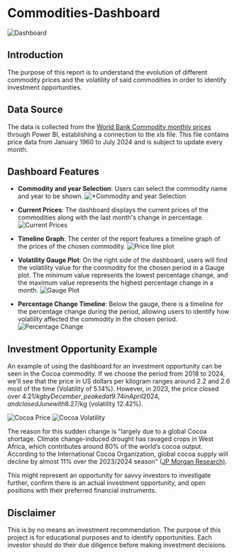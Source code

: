 # Commodities-Dashboard

![Dashboard](Images/Captura1.PNG)


## Introduction
The purpose of this report is to understand the evolution of different commodity prices and the volatility of said commodities in order to identify investment opportunities.

## Data Source
The data is collected from the [World Bank Commodity monthly prices](https://www.worldbank.org/en/research/commodity-markets) through Power BI, establishing a connection to the xls file. This file contains price data from January 1960 to July 2024 and is subject to update every month.

## Dashboard Features
- **Commodity and year Selection**: Users can select the commodity name and year to be shown.
![*Commodity and year Selection](Images/Captura2.PNG)

- **Current Prices**: The dashboard displays the current prices of the commodities along with the last month's change in percentage.
![Current Prices](Images/Captura3.PNG)

- **Timeline Graph**: The center of the report features a timeline graph of the prices of the chosen commodity.
![Price line plot](Images/Captura4.PNG)

- **Volatility Gauge Plot**: On the right side of the dashboard, users will find the volatility value for the commodity for the chosen period in a Gauge plot. The minimum value represents the lowest percentage change, and the maximum value represents the highest percentage change in a month.
![Gauge Plot](Images/Captura5.PNG)

  
- **Percentage Change Timeline**: Below the gauge, there is a timeline for the percentage change during the period, allowing users to identify how volatility affected the commodity in the chosen period.
![Percentage Change](Images/Captura6.PNG)


## Investment Opportunity Example
An example of using the dashboard for an investment opportunity can be seen in the Cocoa commodity. If we choose the period from 2018 to 2024, we'll see that the price in US dollars per kilogram ranges around 2.2 and 2.6 most of the time (Volatility of 5.14%). However, in 2023, the price closed over 4.21$/kg by December, peaked at 9.74 in April 2024, and closed June with 8.27$/kg (volatility 12.42%).

![Cocoa Price](Images/Captura7.PNG)
![Cocoa Volatility](Images/Captura8.PNG)

The reason for this sudden change is "largely due to a global Cocoa shortage. Climate change-induced drought has ravaged crops in West Africa, which contributes around 80% of the world’s cocoa output. According to the International Cocoa Organization, global cocoa supply will decline by almost 11% over the 2023/2024 season" ([JP Morgan Research)](https://www.jpmorgan.com/insights/global-research/commodities/cocoa-prices#:~:text=The%20rise%20in%20cocoa%20prices%20is%20largely%20due,decline%20by%20almost%2011%25%20over%20the%202023%2F2024%20season.).

This might represent an opportunity for savvy investors to investigate further, confirm there is an actual investment opportunity, and open positions with their preferred financial instruments.

## Disclaimer
This is by no means an investment recommendation. The purpose of this project is for educational purposes and to identify opportunities. Each investor should do their due diligence before making investment decisions.
